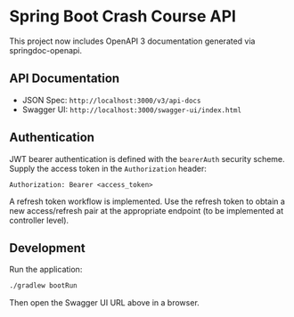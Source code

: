# Spring Boot Crash Course API

This project now includes OpenAPI 3 documentation generated via springdoc-openapi.

## API Documentation

- JSON Spec: `http://localhost:3000/v3/api-docs`
- Swagger UI: `http://localhost:3000/swagger-ui/index.html`

## Authentication

JWT bearer authentication is defined with the `bearerAuth` security scheme. Supply the access token in the `Authorization` header:

```
Authorization: Bearer <access_token>
```

A refresh token workflow is implemented. Use the refresh token to obtain a new access/refresh pair at the appropriate endpoint (to be implemented at controller level).

## Development

Run the application:

```bash
./gradlew bootRun
```

Then open the Swagger UI URL above in a browser.

